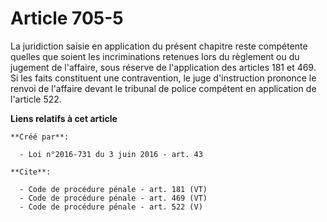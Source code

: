 # Article 705-5

La juridiction saisie en application du présent chapitre reste compétente quelles que soient les incriminations retenues lors
du règlement ou du jugement de l'affaire, sous réserve de l'application des articles 181 et 469. Si les faits constituent une
contravention, le juge d'instruction prononce le renvoi de l'affaire devant le tribunal de police compétent en application de
l'article 522.

**Liens relatifs à cet article**

	**Créé par**:

	  - Loi n°2016-731 du 3 juin 2016 - art. 43

	**Cite**:

	  - Code de procédure pénale - art. 181 (VT)
	  - Code de procédure pénale - art. 469 (VT)
	  - Code de procédure pénale - art. 522 (V)
